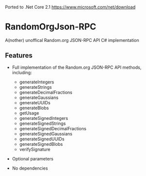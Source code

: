 Ported to .Net Core 2.1 https://www.microsoft.com/net/download

RandomOrgJson-RPC
=================

A(nother) unoffical Random.org JSON-RPC API C# implementation

Features
--------

* Full implementation of the Random.org JSON-RPC API methods, including:
    * generateIntegers
    * generateStrings
    * generateDecimalFractions
    * generateGaussians
    * generateUUIDs
    * generateBlobs
    * getUsage
    * generateSignedIntegers
    * generateSignedStrings
    * generateSignedDecimalFractions
    * generateSignedGaussians
    * generateSignedUUIDs
    * generateSignedBlobs
    * verifySignature

* Optional parameters
* No dependencies
